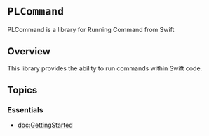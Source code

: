 # ``PLCommand``

PLCommand is a library for Running Command from Swift

## Overview

This library provides the ability to run commands within Swift code.

## Topics

### Essentials
- <doc:GettingStarted>
